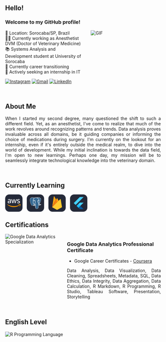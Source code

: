 ## Hello!

### Welcome to my GitHub profile!


<div style="display: flex; justify-content: space-between; align-items: flex-start;">
  <div style="width: 50%;">
    📍 Location: Sorocaba/SP, Brazil<br>
    👩‍⚕️ Currently working as Anesthetist DVM (Doctor of Veterinary Medicine)<br>
    📚 Systems Analysis and Development student at University of Sorocaba<br>
    🔄 Currently career transitioning<br>
    🎯 Actively seeking an internship in IT<br>
  </div>

  <div style="width: 45%;">
    <img src="https://media.giphy.com/media/v1.Y2lkPTc5MGI3NjExZXQ2bzc1a3cxNG9vZG12YmIza3QyeG83dXF6a2JuNDcwYnFsZ2k3NiZlcD12MV9pbnRlcm5hbF9naWZfYnlfaWQmY3Q9cw/04b8NVK7cTY61NIiz7/giphy.gif" alt="GIF" width="220" height="220">
  </div>
</div>




[![Instagram](https://img.shields.io/badge/Instagram-E4405F?style=for-the-badge&logo=instagram&logoColor=white)](https://www.instagram.com/leticiaferrazzini/)
[![Gmail](https://img.shields.io/badge/Gmail-D14836?style=for-the-badge&logo=gmail&logoColor=white)](mailto:leticiaferrazzini@gmail.com)
[![LinkedIn](https://img.shields.io/badge/LinkedIn-0077B5?style=for-the-badge&logo=linkedin&logoColor=white)](https://www.linkedin.com/in/leticiaferrazzini/?locale=en_US)

<br>

## About Me

<p style="text-align: justify;"> 
    When I started my second degree, many questioned the shift to such a different field. Yet, as an anesthetist, I've come to realize that much of the work revolves around recognizing patterns and trends. Data analysis proves invaluable across all domains, be it guiding companies or informing the choice of medications during surgery.  
    I'm currently on the lookout for an internship, even if it's entirely outside the medical realm, to dive into the world of development. While my initial inclination is towards the data field, I'm open to new learnings. Perhaps one day, my mission will be to seamlessly integrate technological knowledge into the veterinary domain.
</p>

<br>

## Currently Learning

<div>
    <img align="center" alt="AWS" src="https://raw.githubusercontent.com/tandpfun/skill-icons/main/icons/AWS-Dark.svg" width="56px" style="display: inline-block; margin-right: 10px;"/>
    <img align="center" alt="PostgreSQL" src="https://raw.githubusercontent.com/tandpfun/skill-icons/65dea6c4eaca7da319e552c09f4cf5a9a8dab2c8/icons/PostgreSQL-Dark.svg" width="56px" style="display: inline-block; margin-right: 10px;"/>
    <img align="center" alt="Firebase" src="https://raw.githubusercontent.com/tandpfun/skill-icons/65dea6c4eaca7da319e552c09f4cf5a9a8dab2c8/icons/Firebase-Dark.svg" width="56px" style="display: inline-block; margin-right: 10px;"/>
    <img align="center" alt="Flutter" src="https://raw.githubusercontent.com/tandpfun/skill-icons/65dea6c4eaca7da319e552c09f4cf5a9a8dab2c8/icons/Flutter-Dark.svg" width="56px" style="display: inline-block; margin-right: 10px;"/>

<br>


## Certifications

<div style="display: flex; align-items: flex-start;">
  <img src="https://www.crystal-system.eu/wp-content/uploads/Google-Cloud-1024x1024.png" alt="Google Data Analytics Specialization" width="180" height="180" style="margin-right: 20px;">
  <div>

### Google Data Analytics Professional Certificate

- Google Career Certificates - [Coursera](https://www.coursera.org/professional-certificates/google-data-analytics?utm_medium=sem&utm_source=gg&utm_campaign=B2C_LATAM_google-data-analytics_google_FTCOF_professional-certificates_countrygroup-1&campaignid=20766060712&adgroupid=154107371206&device=c&keyword=&matchtype=&network=g&devicemodel=&adposition=&creativeid=680252607976&hide_mobile_promo&gclid=Cj0KCQiAyeWrBhDDARIsAGP1mWR8MhHQdP9vPN4ZUa_V1cHDRQOCWJ0Rixv5K44luE6dES0o-d9LDNYaAquhEALw_wcB)

<p style="text-align: justify;">
   Data Analysis, Data Visualization, Data Cleaning, Spreadsheets, Metadata, SQL, Data Ethics, Data Integrity, Data Aggregation, Data Calculation, R Markdown, R Programming, R Studio, Tableau Software, Presentation, Storytelling
</p>

  </div>
</div>

<br>


## English Level

<div style="display: inline-block; overflow: hidden">
        <img align="center" alt="R Programming Language" src="https://cdn.efset.org/efset-media-assets/efset-scores/social-media/certificate_results_og_72.png" width="300px"/>
    </div>

<br>

